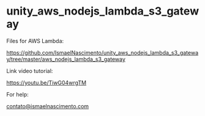# unity_aws_nodejs_lambda_s3_gateway

Files for AWS Lambda:

https://github.com/IsmaelNascimento/unity_aws_nodejs_lambda_s3_gateway/tree/master/aws_nodejs_lambda_s3_gateway

Link video tutorial:

https://youtu.be/TiwG04wrgTM

For help:

contato@ismaelnascimento.com
